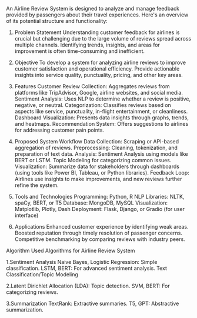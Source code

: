 An Airline Review System is designed to analyze and manage feedback provided by passengers about their travel experiences. Here's an overview of its potential structure and functionality:

1. Problem Statement
Understanding customer feedback for airlines is crucial but challenging due to the large volume of reviews spread across multiple channels. Identifying trends, insights, and areas for improvement is often time-consuming and inefficient.

2. Objective
To develop a system for analyzing airline reviews to improve customer satisfaction and operational efficiency.
Provide actionable insights into service quality, punctuality, pricing, and other key areas.

3. Features
Customer Review Collection: Aggregates reviews from platforms like TripAdvisor, Google, airline websites, and social media.
Sentiment Analysis: Uses NLP to determine whether a review is positive, negative, or neutral.
Categorization: Classifies reviews based on aspects like service, punctuality, in-flight entertainment, or cleanliness.
Dashboard Visualization: Presents data insights through graphs, trends, and heatmaps.
Recommendation System: Offers suggestions to airlines for addressing customer pain points.

4. Proposed System Workflow
Data Collection: Scraping or API-based aggregation of reviews.
Preprocessing: Cleaning, tokenization, and preparation of text data.
Analysis:
Sentiment Analysis using models like BERT or LSTM.
Topic Modeling for categorizing common issues.
Visualization: Summarize data for stakeholders through dashboards (using tools like Power BI, Tableau, or Python libraries).
Feedback Loop: Airlines use insights to make improvements, and new reviews further refine the system.

5. Tools and Technologies
Programming: Python, R
NLP Libraries: NLTK, spaCy, BERT, or T5
Database: MongoDB, MySQL
Visualization: Matplotlib, Plotly, Dash
Deployment: Flask, Django, or Gradio (for user interface)

6. Applications
Enhanced customer experience by identifying weak areas. Boosted reputation through timely resolution of passenger concerns.
Competitive benchmarking by comparing reviews with industry peers.

Algorithm Used
Algorithms for Airline Review System

1.Sentiment Analysis
Naive Bayes, Logistic Regression: Simple classification.
LSTM, BERT: For advanced sentiment analysis.
Text Classification/Topic Modeling

2.Latent Dirichlet Allocation (LDA): Topic detection.
SVM, BERT: For categorizing reviews.

3.Summarization
TextRank: Extractive summaries.
T5, GPT: Abstractive summarization.

